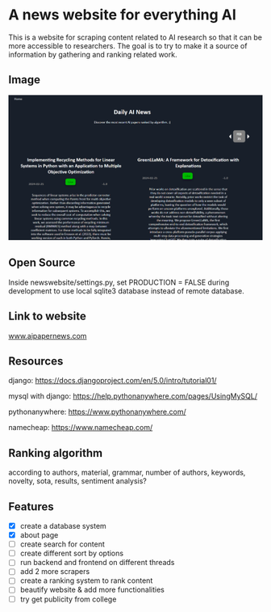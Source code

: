 # A news website for everything AI

This is a website for scraping content related to AI research so that it can be more accessible to researchers.
The goal is to try to make it a source of information by gathering and ranking related work.

## Image

<img src="https://github.com/YHL04/newswebsite/blob/main/img/img.png" alt="drawing" width="600"/>

## Open Source

Inside newswebsite/settings.py, set PRODUCTION = FALSE during development to use local sqlite3 database
instead of remote database.

## Link to website


www.aipapernews.com


## Resources

django: https://docs.djangoproject.com/en/5.0/intro/tutorial01/

mysql with django: https://help.pythonanywhere.com/pages/UsingMySQL/

pythonanywhere: https://www.pythonanywhere.com/

namecheap: https://www.namecheap.com/


## Ranking algorithm

according to authors, material, grammar, 
number of authors, keywords, novelty, 
sota, results, sentiment analysis?

## Features

- [X] create a database system
- [X] about page
- [ ] create search for content
- [ ] create different sort by options
- [ ] run backend and frontend on different threads
- [ ] add 2 more scrapers
- [ ] create a ranking system to rank content
- [ ] beautify website & add more functionalities
- [ ] try get publicity from college